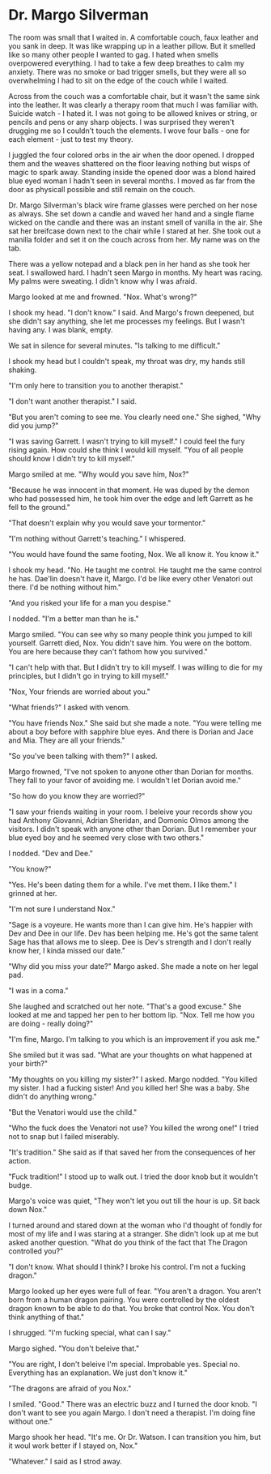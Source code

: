 # Dr. Margo Silverman

The room was small that I waited in.  A comfortable couch, faux leather and you sank in deep.  It was like wrapping up in a leather pillow.  But it smelled like so many other people I wanted to gag.  I hated when smells overpowered everything.  I had to take a few deep breathes to calm my anxiety.  There was no smoke or bad trigger smells, but they were all so overwhelming I had to sit on the edge of the couch while I waited.

Across from the couch was a comfortable chair, but it wasn't the same sink into the leather.  It was clearly a therapy room that much I was familiar with.  Suicide watch - I hated it.  I was not going to be allowed knives or string, or pencils and pens or any sharp objects.  I was surprised they weren't drugging me so I couldn't touch the elements.  I wove four balls - one for each element - just to test my theory.

I juggled the four colored orbs in the air when the door opened.  I dropped them and the weaves shattered on the floor leaving nothing but wisps of magic to spark away.  Standing inside the opened door was a blond haired blue eyed woman I hadn't seen in several months.  I moved as far from the door as physicall possible and still remain on the couch.

Dr. Margo Silverman's black wire frame glasses were perched on her nose as always.  She set down a candle and waved her hand and a single flame wicked on the candle and there was an instant smell of vanilla in the air.  She sat her breifcase down next to the chair while I stared at her.  She took out a manilla folder and set it on the couch across from her.  My name was on the tab.

There was a yellow notepad and a black pen in her hand as she took her seat.  I swallowed hard.  I hadn't seen Margo in months.  My heart was racing.  My palms were sweating.  I didn't know why I was afraid.

Margo looked at me and frowned.  "Nox.  What's wrong?"

I shook my head.  "I don't know."  I said. And Margo's frown deepened, but she didn't say anything, she let me processes my feelings.  But I wasn't having any.  I was blank, empty.

We sat in silence for several minutes.  "Is talking to me difficult."

I shook my head but I couldn't speak, my throat was dry, my hands still shaking.

"I'm only here to transition you to another therapist."

"I don't want another therapist."  I said.

"But you aren't coming to see me.  You clearly need one."  She sighed, "Why did you jump?"

"I was saving Garrett.  I wasn't trying to kill myself."  I could feel the fury rising again.  How could she think I would kill myself.  "You of all people should know I didn't try to kill myself."

Margo smiled at me.  "Why would you save him, Nox?"

"Because he was innocent in that moment.  He was duped by the demon who had possessed him, he took him over the edge and left Garrett as he fell to the ground."

"That doesn't explain why you would save your tormentor."

"I'm nothing without Garrett's teaching."  I whispered.

"You would have found the same footing, Nox.  We all know it.  You know it."

I shook my head.  "No.  He taught me control.  He taught me the same control he has.  Dae'lin doesn't have it, Margo.  I'd be like every other Venatori out there. I'd be nothing without him."

"And you risked your life for a man you despise."

I nodded. "I'm a better man than he is."

Margo smiled.  "You can see why so many people think you jumped to kill yourself.  Garrett died, Nox.  You didn't save him.  You were on the bottom.  You are here because they can't fathom how you survived."

"I can't help with that.  But I didn't try to kill myself.  I was willing to die for my principles, but I didn't go in trying to kill myself."

"Nox, Your friends are worried about you."

"What friends?" I asked with venom.

"You have friends Nox."  She said but she made a note.  "You were telling me about a boy before with sapphire blue eyes.  And there is Dorian and Jace and Mia.  They are all your friends."

"So you've been talking with them?"  I asked.

Margo frowned, "I've not spoken to anyone other than Dorian for months.  They fall to your favor of avoiding me.  I wouldn't let Dorian avoid me."

"So how do you know they are worried?"

"I saw your friends waiting in your room.   I beleive your records show you had Anthony Giovanni, Adrian Sheridan, and Domonic Olmos among the visitors.  I didn't speak with anyone other than Dorian.  But I remember your blue eyed boy and he seemed very close with two others."

I nodded.  "Dev and Dee."

"You know?"

"Yes.  He's been dating them for a while.  I've met them.  I like them."  I grinned at her.

"I'm not sure I understand Nox."

"Sage is a voyeure.  He wants more than I can give him. He's happier with Dev and Dee in our life.  Dev has been helping me.  He's got the same talent Sage has that allows me to sleep.  Dee is Dev's strength and I don't really know her, I kinda missed our date."

"Why did you miss your date?"  Margo asked.  She made a note on her legal pad.

"I was in a coma."

She laughed and scratched out her note.  "That's a good excuse."  She looked at me and tapped her pen to her bottom lip.  "Nox.  Tell me how you are doing - really doing?"

"I'm fine, Margo.  I'm talking to you which is an improvement if you ask me."

She smiled but it was sad.  "What are your thoughts on what happened at your birth?"

"My thoughts on you killing my sister?"  I asked.  Margo nodded.  "You killed my sister.  I had a fucking sister!  And you killed her!  She was a baby.  She didn't do anything wrong."

"But the Venatori would use the child."

"Who the fuck does the Venatori not use?  You killed the wrong one!"  I tried not to snap but I failed miserably.

"It's tradition."  She said as if that saved her from the consequences of her action.

"Fuck tradition!"  I stood up to walk out.  I tried the door knob but it wouldn't budge.

Margo's voice was quiet, "They won't let you out till the hour is up. Sit back down Nox."

I turned around and stared down at the woman who I'd thought of fondly for most of my life and I was staring at a stranger.  She didn't look up at me but asked another question.  "What do you think of the fact that The Dragon controlled you?"

"I don't know.  What should I think?  I broke his control.  I'm not a fucking dragon."

Margo looked up her eyes were full of fear.  "You aren't a dragon.  You aren't born from a human dragon pairing.  You were controlled by the oldest dragon known to be able to do that.  You broke that control Nox.  You don't think anything of that."

I shrugged.  "I'm fucking special, what can I say."

Margo sighed.  "You don't beleive that."

"You are right, I don't beleive I'm special.  Improbable yes.  Special no.  Everything has an explanation.  We just don't know it."

"The dragons are afraid of you  Nox."

I smiled.  "Good."  There was an electric buzz and I turned the door knob.  "I don't want to see you again Margo.  I don't need a therapist.  I'm doing fine without one."

Margo shook her head.  "It's me.  Or Dr. Watson.  I can transition you him, but it woul work better if I stayed on, Nox."

"Whatever."  I said as I strod away.

